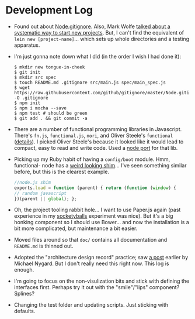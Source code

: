 # Development Log

- Found out about [Node.gitignore][node-gitignore]. Also, Mark Wolfe
  [talked about a systematic way to start new projects][node-new-projects].
  But, I can't find the equivalent of `lein new [project-name]`... which
  sets up whole directories and a testing apparatus.

- I'm just gonna note down what I did (in the order I wish I had done it):

    ```
    $ mkdir new tongue-in-cheek
    $ git init
    $ mkdir src spec
    $ touch README.md .gitignore src/main.js spec/main_spec.js
    $ wget https://raw.githubusercontent.com/github/gitignore/master/Node.gitignore -O .gitignore
    $ npm init
    $ npm i mocha --save
    $ npm test # should be green
    $ git add . && git commit -a
    ```

- There are a number of functional programming libraries in Javascript. There's
  `fn.js`, `functional.js`, `mori`, and Oliver Steele's `functional`
  ([details][functional-javascript]). I picked Oliver Steele's because it looked
  like it would lead to compact, easy to read and write code. Used a
  [node port][functional-node] for that lib.

- Picking up my Ruby habit of having a `config/boot` module. Hmm, functional-
  node has a [weird looking shim][shim-eg]... I've seen something similar before,
  but this is the clearest example.

    ```javascript
    //node.js shim
    exports.load = function (parent) { return (function (window) {
    // random javascript
    })(parent || global); };
    ```

- Oh, the project tooling rabbit hole... I want to use Paper.js again (past
  experience  in my [socketyballs][socketyballs] experiment was nice). But it's
  a big honking component so I  should use Bower... and now the installation is
  a bit more complicated, but maintenance  a bit easier.

- Moved files around so that `doc/` contains all documentation and
  `README.md` is thinned out.

- Adopted the "architecture design record" practice; saw [a post][arch-design-records]
  earlier by Michael Nygard. But I don't really need this right now. This log is
  enough.

- I'm going to focus on the non-visulization bits and stick with defining the
  interfaces first. Perhaps try it out with the "smile"/"lips" component?
  Splines?

- Changing the test folder and updating scripts. Just sticking with defaults.

[node-gitignore]: https://raw.githubusercontent.com/github/gitignore/master/Node.gitignore
[node-new-projects]: http://www.wolfe.id.au/2014/02/01/getting-a-new-node-project-started-with-npm/
[functional-javascript]: http://osteele.com/sources/javascript/functional/
[functional-node]: https://github.com/bailus/functional-node
[shim-eg]: https://github.com/bailus/functional-node/blob/master/node_modules/functional-node/functional.js#L1-L2
[socketyballs]: https://github.com/gnarmis/socketyballs
[arch-design-records]: http://thinkrelevance.com/blog/2011/11/15/documenting-architecture-decisions